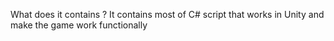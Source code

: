 What does it contains ?
It contains most of C# script that works in Unity and make the game work functionally
